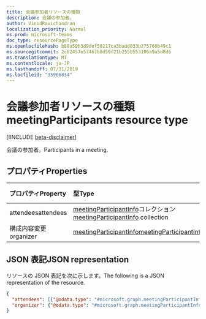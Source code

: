 ```yaml
---
title: 会議参加者リソースの種類
description: 会議の参加者。
author: VinodRavichandran
localization_priority: Normal
ms.prod: microsoft-teams
doc_type: resourcePageType
ms.openlocfilehash: b88a59b3d9def58217ca3badd833b275760b49c1
ms.sourcegitcommit: 2c62457e57467b8d50f21b255b553106a9a5d8d6
ms.translationtype: MT
ms.contentlocale: ja-JP
ms.lasthandoff: 07/31/2019
ms.locfileid: "35966834"
---
```

# <a name="meetingparticipants-resource-type"></a><span data-ttu-id="6b2c3-103">会議参加者リソースの種類</span><span class="sxs-lookup"><span data-stu-id="6b2c3-103">meetingParticipants resource type</span></span>

[!INCLUDE [beta-disclaimer](../../includes/beta-disclaimer.md)]

<span data-ttu-id="6b2c3-104">会議の参加者。</span><span class="sxs-lookup"><span data-stu-id="6b2c3-104">Participants in a meeting.</span></span>

## <a name="properties"></a><span data-ttu-id="6b2c3-105">プロパティ</span><span class="sxs-lookup"><span data-stu-id="6b2c3-105">Properties</span></span>

| <span data-ttu-id="6b2c3-106">プロパティ</span><span class="sxs-lookup"><span data-stu-id="6b2c3-106">Property</span></span>       | <span data-ttu-id="6b2c3-107">型</span><span class="sxs-lookup"><span data-stu-id="6b2c3-107">Type</span></span>    | <span data-ttu-id="6b2c3-108">説明</span><span class="sxs-lookup"><span data-stu-id="6b2c3-108">Description</span></span>|
|:---------------|:--------|:----------|
| <span data-ttu-id="6b2c3-109">attendees</span><span class="sxs-lookup"><span data-stu-id="6b2c3-109">attendees</span></span> | <span data-ttu-id="6b2c3-110">[meetingParticipantInfo](meetingparticipantinfo.md)コレクション</span><span class="sxs-lookup"><span data-stu-id="6b2c3-110">[meetingParticipantInfo](meetingparticipantinfo.md) collection</span></span> |  |
| <span data-ttu-id="6b2c3-111">構成内容変更</span><span class="sxs-lookup"><span data-stu-id="6b2c3-111">organizer</span></span> | [<span data-ttu-id="6b2c3-112">meetingParticipantInfo</span><span class="sxs-lookup"><span data-stu-id="6b2c3-112">meetingParticipantInfo</span></span>](meetingparticipantinfo.md) |  |

## <a name="json-representation"></a><span data-ttu-id="6b2c3-113">JSON 表記</span><span class="sxs-lookup"><span data-stu-id="6b2c3-113">JSON representation</span></span>

<span data-ttu-id="6b2c3-114">リソースの JSON 表記を次に示します。</span><span class="sxs-lookup"><span data-stu-id="6b2c3-114">The following is a JSON representation of the resource.</span></span>

<!-- {
  "blockType": "resource",
  "optionalProperties": [

  ],
  "@odata.type": "microsoft.graph.meetingParticipants"
}-->
```json
{
  "attendees": [{"@odata.type": "#microsoft.graph.meetingParticipantInfo"}],
  "organizer": {"@odata.type": "#microsoft.graph.meetingParticipantInfo"}
}
```

<!-- uuid: 8fcb5dbc-d5aa-4681-8e31-b001d5168d79
2015-10-25 14:57:30 UTC -->
<!--
{
  "type": "#page.annotation",
  "description": "meetingParticipants resource",
  "keywords": "",
  "section": "documentation",
  "tocPath": "",
  "suppressions": []
}
-->
